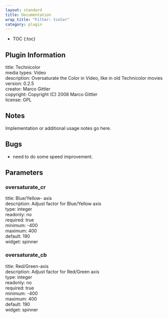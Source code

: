 ```yaml
---
layout: standard
title: Documentation
wrap_title: "Filter: tcolor"
category: plugin
---
```

* TOC
{:toc}

## Plugin Information

title: Technicolor  
media types:
Video  
description: Oversaturate the Color in Video, like in old Technicolor movies  
version: 0.2.5  
creator: Marco Gittler  
copyright: Copyright (C) 2008 Marco Gittler  
license: GPL  

## Notes

Implementation or additional usage notes go here.

## Bugs

* need to do some speed improvement.


## Parameters

### oversaturate_cr

title: Blue/Yellow- axis    
description:
Adjust factor for Blue/Yellow axis  
type: integer  
readonly: no  
required: true  
minimum: -400  
maximum: 400  
default: 190  
widget: spinner  

### oversaturate_cb

title: Red/Green-axis    
description:
Adjust factor for Red/Green axis  
type: integer  
readonly: no  
required: true  
minimum: -400  
maximum: 400  
default: 190  
widget: spinner  

